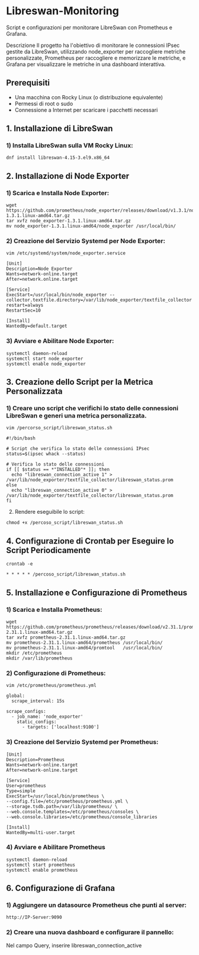 # Libreswan-Monitoring
Script e configurazioni per monitorare LibreSwan con Prometheus e Grafana.

Descrizione
Il progetto ha l'obiettivo di monitorare le connessioni IPsec gestite da LibreSwan, utilizzando node_exporter per raccogliere metriche personalizzate, Prometheus per raccogliere e memorizzare le metriche, e Grafana per visualizzare le metriche in una dashboard interattiva.

## Prerequisiti

- Una macchina con Rocky Linux (o distribuzione equivalente)
- Permessi di root o sudo
- Connessione a Internet per scaricare i pacchetti necessari


## 1. Installazione di LibreSwan

### 1) Installa LibreSwan sulla VM Rocky Linux:
``` 
dnf install libreswan-4.15-3.el9.x86_64
```
## 2. Installazione di Node Exporter
   
### 1) Scarica e Installa Node Exporter:
```   
wget https://github.com/prometheus/node_exporter/releases/download/v1.3.1/node_exporter-1.3.1.linux-amd64.tar.gz
tar xvfz node_exporter-1.3.1.linux-amd64.tar.gz
mv node_exporter-1.3.1.linux-amd64/node_exporter /usr/local/bin/
```
### 2) Creazione del Servizio Systemd per Node Exporter:
 ```  
vim /etc/systemd/system/node_exporter.service

[Unit]
Description=Node Exporter
Wants=network-online.target
After=network.online.target

[Service]
ExecStart=/usr/local/bin/node_exporter --collector.textfile.directory=/var/lib/node_exporter/textfile_collector
restart=always
RestartSec=10

[Install]
WantedBy=default.target
```
### 3) Avviare e Abilitare Node Exporter:
```   
systemctl daemon-reload
systemctl start node_exporter
systemctl enable node_exporter
```
## 3. Creazione dello Script per la Metrica Personalizzata

### 1) Creare uno script che verifichi lo stato delle connessioni LibreSwan e generi una metrica personalizzata.
```
vim /percorso_script/libreswan_status.sh

#!/bin/bash

# Script che verifica lo stato delle connessioni IPsec
status=$(ipsec whack --status)

# Verifica lo stato delle connessioni
if [[ $status == *"INSTALLED"* ]]; then
  echo "libreswan_connection_active 1" > /var/lib/node_exporter/textfile_collector/libreswan_status.prom
else
  echo "libreswan_connection_active 0" > /var/lib/node_exporter/textfile_collector/libreswan_status.prom
fi
```
2) Rendere eseguibile lo script:
``` 
chmod +x /percoso_script/libreswan_status.sh
```
##  4. Configurazione di Crontab per Eseguire lo Script Periodicamente
```
crontab -e

* * * * * /percoso_script/libreswan_status.sh
```
## 5. Installazione e Configurazione di Prometheus

### 1) Scarica e Installa Prometheus:
```   
wget https://github.com/prometheus/prometheus/releases/download/v2.31.1/prometheus-2.31.1.linux-amd64.tar.gz
tar xvfz prometheus-2.31.1.linux-amd64.tar.gz
mv prometheus-2.31.1.linux-amd64/prometheus /usr/local/bin/
mv prometheus-2.31.1.linux-amd64/promtool   /usr/local/bin/
mkdir /etc/prometheus
mkdir /var/lib/prometheus
```
### 2) Configurazione di Prometheus:
```
vim /etc/prometheus/prometheus.yml

global:
  scrape_interval: 15s

scrape_configs:
  - job_name: 'node_exporter'
    static_configs:
      - targets: ['localhost:9100']
   ```
### 3) Creazione del Servizio Systemd per Prometheus:
```
[Unit]
Description=Prometheus
Wants=network-online.target
After=network-online.target

[Service]
User=prometheus
Type=simple
ExecStart=/usr/local/bin/prometheus \
--config.file=/etc/prometheus/prometheus.yml \
--storage.tsdb.path=/var/lib/prometheus/ \
--web.console.templates=/etc/prometheus/consoles \
--web.console.libraries=/etc/prometheus/console_libraries

[Install]
WantedBy=multi-user.target
```
### 4) Avviare e Abilitare Prometheus
 ```  
systemctl daemon-reload
systemctl start prometheus
systemctl enable prometheus
```
## 6. Configurazione di Grafana

### 1) Aggiungere un datasource Prometheus che punti al server:
```   
http://IP-Server:9090
```
### 2) Creare una nuova dashboard e configurare il pannello:
   
Nel campo Query, inserire libreswan_connection_active









       



